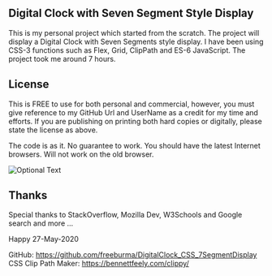 ## Digital Clock with Seven Segment Style Display 

This is my personal project which started from the scratch. The project 
will display a Digital Clock with Seven Segments style display. I have 
been using CSS-3 functions such as Flex, Grid, ClipPath and ES-6 JavaScript. 
The project took me around 7 hours. 

## License
This is FREE to use for both personal and commercial, however, you must 
give reference to my GitHub Url and UserName as a credit for my time and efforts. 
If you are publishing on printing both hard copies or digitally, please state 
the license as above. 

The code is as it. No guarantee to work. You should have the latest Internet browsers. Will not work on the old browser. 

![Optional Text](../master/Screenshot.JPG)

## Thanks
Special thanks to StackOverflow, Mozilla Dev, W3Schools and Google search and more ... 

Happy 
27-May-2020 

GitHub: https://github.com/freeburma/DigitalClock_CSS_7SegmentDisplay
CSS Clip Path Maker: https://bennettfeely.com/clippy/
